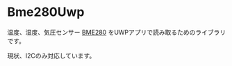 ﻿# Bme280Uwp

温度、湿度、気圧センサー [BME280](https://www.switch-science.com/catalog/2236/) をUWPアプリで読み取るためのライブラリです。

現状、I2Cのみ対応しています。
